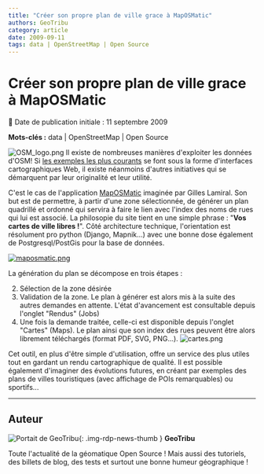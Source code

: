 ```yaml
---
title: "Créer son propre plan de ville grace à MapOSMatic"
authors: GeoTribu
category: article
date: 2009-09-11
tags: data | OpenStreetMap | Open Source
---
```


# Créer son propre plan de ville grace à MapOSMatic


:calendar: Date de publication initiale : 11 septembre 2009

**Mots-clés :** data | OpenStreetMap | Open Source


![OSM_logo.png](http://geotribu.net/sites/default/files/Tuto/img/Blog/OSM/OSM_logo.png) Il existe de nombreuses manières d'exploiter les données d'OSM! Si [les exemples les plus courants](http://wiki.openstreetmap.org/wiki/Featured_image_proposals) se font sous la forme d'interfaces cartographiques Web, il existe néanmoins d'autres initiatives qui se démarquent par leur originalité et leur utilité.

C'est le cas de l'application [MapOSMatic](http://maposmatic.org/) imaginée par Gilles Lamiral. Son but est de permettre, à partir d'une zone sélectionnée, de générer un plan quadrillé et ordonné qui servira à faire le lien avec l'index des noms de rues qui lui est associé. La philosopie du site tient en une simple phrase : "**Vos cartes de ville libres !**". Côté architecture technique, l'orientation est résolument pro python (Django, Mapnik...) avec une bonne dose également de Postgresql/PostGis pour la base de données.

[![maposmatic.png](/sites/default/files/Tuto/img/OSM/maposmatic.png)](http://maposmatic.org/)

La génération du plan se décompose en trois étapes :

2. Sélection de la zone désirée
4. Validation de la zone. Le plan à générer est alors mis à la suite des autres demandes en attente. L'état d'avancement est consultable depuis l'onglet "Rendus" (Jobs)
6. Une fois la demande traitée, celle-ci est disponible depuis l'onglet "Cartes" (Maps). Le plan ainsi que son index des rues peuvent être alors librement téléchargés (format PDF, SVG, PNG...).
![cartes.png](/sites/default/files/Tuto/img/OSM/cartes.png)

Cet outil, en plus d'être simple d'utilisation, offre un service des plus utiles tout en gardant un rendu cartographique de qualité. Il est possible également d'imaginer des évolutions futures, en créant par exemples des plans de villes touristiques (avec affichage de POIs remarquables) ou sportifs...



----

## Auteur

![Portait de GeoTribu](https://cdn.geotribu.fr/images/internal/charte/geotribu\_logo\_64x64.png){: .img-rdp-news-thumb }
**GeoTribu**

Toute l'actualité de la géomatique Open Source ! Mais aussi des tutoriels, des billets de blog, des tests et surtout une bonne humeur géographique !
